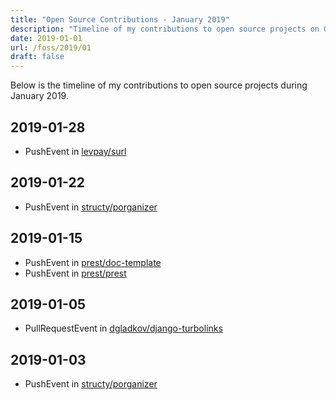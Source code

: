 ```yaml
---
title: "Open Source Contributions - January 2019"
description: "Timeline of my contributions to open source projects on GitHub during January 2019."
date: 2019-01-01
url: /foss/2019/01
draft: false
---
```


Below is the timeline of my contributions to open source projects during January 2019.

## 2019-01-28

- PushEvent in [levpay/surl](https://github.com/levpay/surl)

## 2019-01-22

- PushEvent in [structy/porganizer](https://github.com/structy/porganizer)

## 2019-01-15

- PushEvent in [prest/doc-template](https://github.com/prest/doc-template)
- PushEvent in [prest/prest](https://github.com/prest/prest)

## 2019-01-05

- PullRequestEvent in [dgladkov/django-turbolinks](https://github.com/dgladkov/django-turbolinks)

## 2019-01-03

- PushEvent in [structy/porganizer](https://github.com/structy/porganizer)

